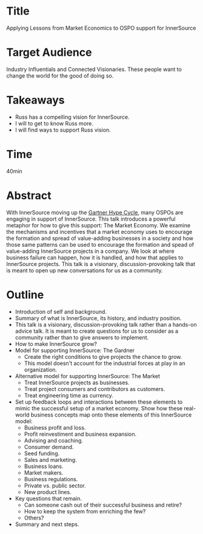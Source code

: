 # Title

Applying Lessons from Market Economics to OSPO support for InnerSource

# Target Audience

Industry Influentials and Connected Visionaries.
These people want to change the world for the good of doing so.

# Takeaways

* Russ has a compelling vision for InnerSource.
* I will to get to know Russ more.
* I will find ways to support Russ vision.

# Time

40min

# Abstract

With InnerSource moving up the [Gartner Hype Cycle](https://www.gartner.com/en/newsroom/press-releases/2023-11-28-gartner-hype-cycle-shows-ai-practices-and-platform-engineering-will-reach-mainstream-adoption-in-software-engineering-in-two-to-five-years?mc_cid=0fc03067bf&mc_eid=d4411f3314),
many OSPOs are engaging in support of InnerSource.
This talk introduces a powerful metaphor for how to give this support: The Market Economy.
We examine the mechanisms and incentives that a market economy uses to encourage the formation and spread of value-adding businesses in a society
and how those same patterns can be used to encourage the formation and spead of value-adding InnerSource projects in a company.
We look at where business failure can happen, how it is handled, and how that applies to InnerSource projects.
This talk is a visionary, discussion-provoking talk that is meant to open up new conversations for us as a community.

# Outline

* Introduction of self and background.
* Summary of what is InnerSource, its history, and industry position.
* This talk is a visionary, discussion-provoking talk rather than a hands-on advice talk.
It is meant to create questions for us to consider as a community rather than to give answers to implement.
* How to make InnerSource grow?
* Model for supporting InnerSource: The Gardner
  * Create the right conditions to give projects the chance to grow.
  * This model doesn't account for the industrial forces at play in an organization.
* Alternative model for supporting InnerSource: The Market
  * Treat InnerSource projects as businesses.
  * Treat project consumers and contributors as customers.
  * Treat engineering time as currency.
* Set up feedback loops and interactions between these elements to mimic the successful setup of a market economy.
Show how these real-world business concepts map onto these elements of this InnerSource model:
  * Business profit and loss.
  * Profit reinvestiment and business expansion.
  * Advising and coaching.
  * Consumer demand.
  * Seed funding.
  * Sales and marketing.
  * Business loans.
  * Market makers.
  * Business regulations.
  * Private vs. public sector.
  * New product lines.
* Key questions that remain.
  * Can someone cash out of their successful business and retire?
  * How to keep the system from enriching the few?
  * Others?
* Summary and next steps.
